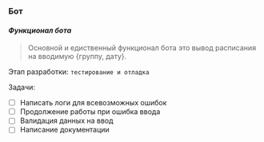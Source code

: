 ﻿### Бот

#### *Функционал бота*

> Основной и едиственный функционал бота это вывод расписания на вводимую {группу, дату}.

Этап разработки: `тестирование и отладка`

Задачи:

+ [ ] Написать логи для всевозможных ошибок
+ [ ] Продолжение работы при ошибка ввода
+ [ ] Валидация данных на ввод
+ [ ] Написание документации
